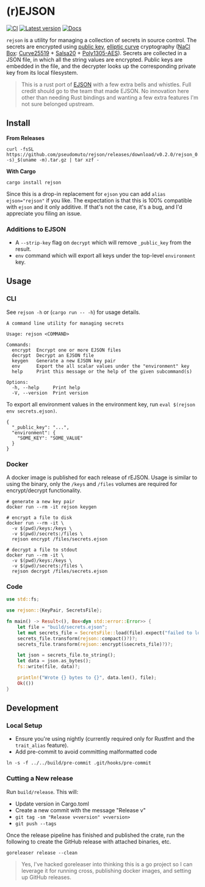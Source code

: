 # (r)EJSON

[![CI](https://github.com/pseudomuto/rejson/actions/workflows/ci.yaml/badge.svg)](https://github.com/pseudomuto/rejson/actions/workflows/ci.yaml)
[![Latest version](https://img.shields.io/crates/v/rejson.svg)](https://crates.io/crates/rejson)
[![Docs](https://img.shields.io/badge/docs-rs-blue)](https://docs.rs/rejson/latest)

 `rejson` is a utility for managing a collection of secrets in source control. The secrets are encrypted using
 [public key], [elliptic curve] cryptography ([NaCl] [Box]: [Curve25519] + [Salsa20] + [Poly1305-AES]). Secrets are
 collected in a JSON file, in which all the string values are encrypted. Public keys are embedded in the file, and
 the decrypter looks up the corresponding private key from its local filesystem.

> This is a rust port of [EJSON] with a few extra bells and whistles. Full credit should go to the team that made EJSON. No
innovation here other than needing Rust bindings and wanting a few extra features I'm not sure belonged upstream.

[public key]: http://en.wikipedia.org/wiki/Public-key_cryptography
[elliptic curve]: http://en.wikipedia.org/wiki/Elliptic_curve_cryptography
[NaCl]: http://nacl.cr.yp.to/
[Box]: http://nacl.cr.yp.to/box.html
[Curve25519]: http://en.wikipedia.org/wiki/Curve25519
[Poly1305-AES]: http://en.wikipedia.org/wiki/Poly1305-AES
[Salsa20]: http://en.wikipedia.org/wiki/Salsa20
[EJSON]: https://github.com/Shopify/ejson

## Install

**From Releases**

```ignore
curl -fsSL https://github.com/pseudomuto/rejson/releases/download/v0.2.0/rejson_0.2.0_$(uname -s)_$(uname -m).tar.gz | tar xzf -
```

**With Cargo**

`cargo install rejson`

Since this is a drop-in replacement for `ejson` you can add `alias ejson="rejson"` if you like. The expectation is that
this is 100% compatible with `ejson` and it only additive. If that's not the case, it's a bug, and I'd appreciate you 
filing an issue.

### Additions to EJSON

* A `--strip-key` flag on `decrypt` which will remove `_public_key` from the result.
* `env` command which will export all keys under the top-level `environment` key.

## Usage

### CLI

See `rejson -h` or (`cargo run -- -h`) for usage details.

```ignore
A command line utility for managing secrets

Usage: rejson <COMMAND>

Commands:
  encrypt  Encrypt one or more EJSON files
  decrypt  Decrypt an EJSON file
  keygen   Generate a new EJSON key pair
  env      Export the all scalar values under the "environment" key
  help     Print this message or the help of the given subcommand(s)

Options:
  -h, --help     Print help
  -V, --version  Print version
```

To export all environment values in the environment key, run `eval $(rejson env secrets.ejson)`.

```ignore
{
  "_public_key": "...",
  "environment": {
    "SOME_KEY": "SOME_VALUE"
  }
}
```

### Docker

A docker image is published for each release of rEJSON. Usage is similar to using the binary, only the `/keys` and
`/files` volumes are required for encrypt/decrypt functionality.

```ignore
# generate a new key pair
docker run --rm -it rejson keygen

# encrypt a file to disk
docker run --rm -it \
  -v $(pwd)/keys:/keys \
  -v $(pwd)/secrets:/files \
  rejson encrypt /files/secrets.ejson

# decrypt a file to stdout
docker run --rm -it \
  -v $(pwd)/keys:/keys \
  -v $(pwd)/secrets:/files \
  rejson decrypt /files/secrets.ejson
```

### Code 

```rust
use std::fs;

use rejson::{KeyPair, SecretsFile};

fn main() -> Result<(), Box<dyn std::error::Error>> {
    let file = "build/secrets.ejson";
    let mut secrets_file = SecretsFile::load(file).expect("failed to load file");
    secrets_file.transform(rejson::compact()?)?;
    secrets_file.transform(rejson::encrypt(&secrets_file)?)?;

    let json = secrets_file.to_string();
    let data = json.as_bytes();
    fs::write(file, data)?;

    println!("Wrote {} bytes to {}", data.len(), file);
    Ok(())
}
```

## Development

### Local Setup

* Ensure you're using nightly (currently required only for Rustfmt and the `trait_alias` feature).
* Add pre-commit to avoid committing malformatted code 
  
```ignore
ln -s -f ../../build/pre-commit .git/hooks/pre-commit
```

### Cutting a New release

Run `build/release`. This will:

* Update version in Cargo.toml
* Create a new commit with the message "Release v<version>"
* `git tag -sm "Release v<version" v<version>`
* `git push --tags`

Once the release pipeline has finished and published the crate, run the following to create the GitHub release with
attached binaries, etc.

```ignore
goreleaser release --clean
```

> Yes, I've hacked goreleaser into thinking this is a go project so I can leverage it for running cross, publishing docker
images, and setting up GitHub releases.

